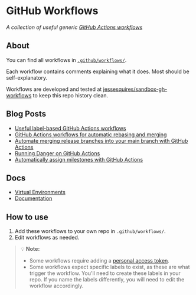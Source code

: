 # GitHub Workflows

*A collection of useful generic [GitHub Actions workflows](https://docs.github.com/en/actions)*

## About

You can find all workflows in [`.github/workflows/`](https://github.com/jessesquires/gh-workflows/tree/main/.github/workflows).

Each workflow contains comments explaining what it does. Most should be self-explanatory.

Workflows are developed and tested at [jessesquires/sandbox-gh-workflows](https://github.com/jessesquires/sandbox-gh-workflows) to keep this repo history clean.

## Blog Posts

- [Useful label-based GitHub Actions workflows](https://www.jessesquires.com/blog/2021/08/24/useful-label-based-github-actions-workflows/)
- [GitHub Actions workflows for automatic rebasing and merging](https://www.jessesquires.com/blog/2021/10/17/github-actions-workflows-for-automatic-rebasing-and-merging/)
- [Automate merging release branches into your main branch with GitHub Actions](https://www.jessesquires.com/blog/2022/03/26/gh-action-merge-release-to-main/)
- [Running Danger on GitHub Actions](https://www.jessesquires.com/blog/2020/04/10/running-danger-on-github-actions/)
- [Automatically assign milestones with GitHub Actions](https://www.jessesquires.com/blog/2022/08/04/automatically-assign-milestones-with-github-actions/)

## Docs

- [Virtual Environments](https://github.com/actions/virtual-environments/)
- [Documentation](https://docs.github.com/en/actions)

## How to use

1. Add these workflows to your own repo in `.github/workflows/`.
1. Edit workflows as needed.

> 💡 **Note:**
>
> - Some workflows require adding a [personal access token](https://docs.github.com/en/authentication/keeping-your-account-and-data-secure/creating-a-personal-access-token).
> - Some workflows expect specific labels to exist, as these are what trigger the workflow. You'll need to create these labels in your repo. If you name the labels differently, you will need to edit the workflow accordingly.
